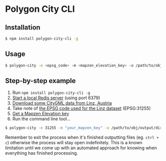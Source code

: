 # Polygon City CLI

## Installation

```bash
$ npm install polygon-city-cli -g
```

## Usage

```bash
$ polygon-city -e <epsg_code> -m <mapzen_elevation_key> -o /path/to/obj/output/directory /path/to/cityGml/file.xml
```

## Step-by-step example

1. Run `npm install polygon-city-cli -g`
2. [Start a local Redis server](http://redis.io/topics/quickstart#starting-redis) (using port 6379)
3. [Download some CityGML data from Linz, Austria](http://geo.data.linz.gv.at/katalog/geodata/3d_geo_daten_lod2/)
4. Take note of [the EPSG code used for the Linz dataset](http://geo.data.linz.gv.at/katalog/geodata/3d_geo_daten_lod2/Beschreibung.txt) (EPSG:31255)
5. [Get a Mapzen Elevation key](https://mapzen.com/developers)
6. Run the command line tool&hellip;

```bash
$ polygon-city -e 31255 -m "your_mapzen_key" -o /path/to/obj/output/directory /path/to/cityGml/file.xml
```

Remember to exit the process when it's finished outputting files (eg. `ctrl + c`) otherwise the process will stay open indefinitely. This is a known limitation until we come up with an automated approach for knowing when everything has finished processing.
